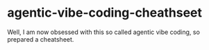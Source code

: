 # agentic-vibe-coding-cheathseet
Well, I am now obsessed with this so called agentic vibe coding, so prepared a cheatsheet.
